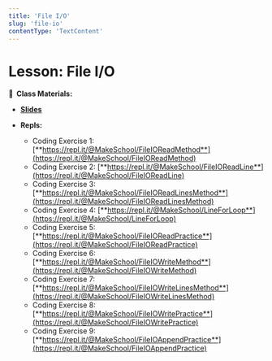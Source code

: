```yaml
---
title: 'File I/O'
slug: 'file-io'
contentType: 'TextContent'
---
```


<!-- .slide: data-background="./Images/header.svg" data-background-repeat="none" data-background-size="40% 40%" data-background-position="center 10%" class="header" -->

# Lesson: File I/O

<!-- Put a link to the slides so that students can find them -->

**📝 &nbsp;Class Materials:**

<!-- Put a link to the slides -->

- [**Slides**](https://docs.google.com/presentation/d/1BTp5ab47RCPRtIuGrEWPR60W5py14kJXXocR9TBlZOE)

- **Repls:**

  - Coding Exercise 1:
    [**https://repl.it/@MakeSchool/FileIOReadMethod**](https://repl.it/@MakeSchool/FileIOReadMethod)
  - Coding Exercise 2:
    [**https://repl.it/@MakeSchool/FileIOReadLine**](https://repl.it/@MakeSchool/FileIOReadLine)
  - Coding Exercise 3:
    [**https://repl.it/@MakeSchool/FileIOReadLinesMethod**](https://repl.it/@MakeSchool/FileIOReadLinesMethod)
  - Coding Exercise 4:
    [**https://repl.it/@MakeSchool/LineForLoop**](https://repl.it/@MakeSchool/LineForLoop)
  - Coding Exercise 5:
    [**https://repl.it/@MakeSchool/FileIOReadPractice**](https://repl.it/@MakeSchool/FileIOReadPractice)
  - Coding Exercise 6:
    [**https://repl.it/@MakeSchool/FileIOWriteMethod**](https://repl.it/@MakeSchool/FileIOWriteMethod)
  - Coding Exercise 7:
    [**https://repl.it/@MakeSchool/FileIOWriteLinesMethod**](https://repl.it/@MakeSchool/FileIOWriteLinesMethod)
  - Coding Exercise 8:
    [**https://repl.it/@MakeSchool/FileIOWritePractice**](https://repl.it/@MakeSchool/FileIOWritePractice)
  - Coding Exercise 9:
    [**https://repl.it/@MakeSchool/FileIOAppendPractice**](https://repl.it/@MakeSchool/FileIOAppendPractice)

<!-- > -->
